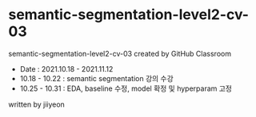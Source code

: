 # semantic-segmentation-level2-cv-03
semantic-segmentation-level2-cv-03 created by GitHub Classroom

- Date : 2021.10.18 - 2021.11.12
- 10.18 - 10.22 : semantic segmentation 강의 수강
- 10.25 - 10.31 : EDA, baseline 수정, model 확정 및 hyperparam 고정

written by jiiyeon

